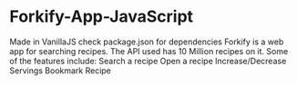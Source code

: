 # Forkify-App-JavaScript
Made in VanillaJS
check package.json for dependencies
Forkify is a web app for searching recipes. The API used has 10 Million recipes on it.
Some of the features include:
Search a recipe
Open a recipe
Increase/Decrease Servings
Bookmark Recipe
